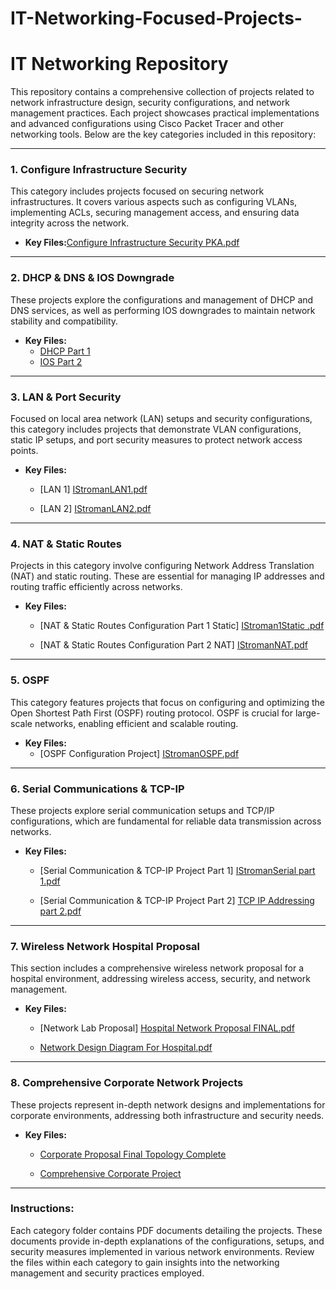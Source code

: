 # IT-Networking-Focused-Projects-
# IT Networking Repository

This repository contains a comprehensive collection of projects related to network infrastructure design, security configurations, and network management practices. Each project showcases practical implementations and advanced configurations using Cisco Packet Tracer and other networking tools. Below are the key categories included in this repository:

---

### 1. Configure Infrastructure Security
This category includes projects focused on securing network infrastructures. It covers various aspects such as configuring VLANs, implementing ACLs, securing management access, and ensuring data integrity across the network.

- **Key Files:**[Configure Infrastructure Security PKA.pdf](https://github.com/user-attachments/files/16828182/Configure.Infrastructure.Security.PKA.pdf)

 
---

### 2. DHCP & DNS & IOS Downgrade
These projects explore the configurations and management of DHCP and DNS services, as well as performing IOS downgrades to maintain network stability and compatibility.

- **Key Files:**
  - [DHCP Part 1](./DHCP_DNS_IOS_Downgrade/IStromanDHCP_Part_1.pdf)
  - [IOS Part 2](./DHCP_DNS_IOS_Downgrade/IStromanDHCP_Part_1.pdf)

---

### 3. LAN & Port Security
Focused on local area network (LAN) setups and security configurations, this category includes projects that demonstrate VLAN configurations, static IP setups, and port security measures to protect network access points.

- **Key Files:**
  - [LAN 1] [IStromanLAN1.pdf](https://github.com/user-attachments/files/16828185/IStromanLAN1.pdf)

  - [LAN 2] [IStromanLAN2.pdf](https://github.com/user-attachments/files/16828186/IStromanLAN2.pdf)

  

---


### 4. NAT & Static Routes
Projects in this category involve configuring Network Address Translation (NAT) and static routing. These are essential for managing IP addresses and routing traffic efficiently across networks.

- **Key Files:**
  - [NAT & Static Routes Configuration Part 1 Static] [IStroman1Static .pdf](https://github.com/user-attachments/files/16828189/IStroman1Static.pdf)


  - [NAT & Static Routes Configuration Part 2 NAT] [IStromanNAT.pdf](https://github.com/user-attachments/files/16828124/IStromanNAT.pdf)



---

### 5. OSPF
This category features projects that focus on configuring and optimizing the Open Shortest Path First (OSPF) routing protocol. OSPF is crucial for large-scale networks, enabling efficient and scalable routing.

- **Key Files:**
  - [OSPF Configuration Project] [IStromanOSPF.pdf](https://github.com/user-attachments/files/16828192/IStromanOSPF.pdf)

 

---

### 6. Serial Communications & TCP-IP
These projects explore serial communication setups and TCP/IP configurations, which are fundamental for reliable data transmission across networks.

- **Key Files:**
  - [Serial Communication & TCP-IP Project Part 1] [IStromanSerial part 1.pdf](https://github.com/user-attachments/files/16828197/IStromanSerial.part.1.pdf)

  - [Serial Communication & TCP-IP Project Part 2] [TCP IP Addressing part 2.pdf](https://github.com/user-attachments/files/16828198/TCP.IP.Addressing.part.2.pdf)

 

---

### 7. Wireless Network Hospital Proposal
This section includes a comprehensive wireless network proposal for a hospital environment, addressing wireless access, security, and network management.

- **Key Files:**
  - [Network Lab Proposal] [ Hospital Network Proposal FINAL.pdf](https://github.com/user-attachments/files/16828203/ITT-370.Hospital.Network.Proposal.FINAL.pdf)

  - [Network Design Diagram For Hospital.pdf](https://github.com/user-attachments/files/16828206/Final.Copy.of.Network.Design.Diagram.Modifed.For.Hospital.pdf)

  

---

### 8. Comprehensive Corporate Network Projects
These projects represent in-depth network designs and implementations for corporate environments, addressing both infrastructure and security needs.

- **Key Files:**
  - [Corporate Proposal Final Topology Complete](https://github.com/user-attachments/files/16828208/Corp.Proposal.final.Topology.Complete.final.pdf)

  - [ Comprehensive Corporate Project](https://github.com/user-attachments/files/16828210/ITT.270.final.Benchmark.Comprehensive.Corporate.Project.final.pdf)


---

### Instructions:
Each category folder contains PDF documents detailing the projects. These documents provide in-depth explanations of the configurations, setups, and security measures implemented in various network environments. Review the files within each category to gain insights into the networking management and security practices employed.


